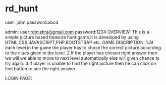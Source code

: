 # rd_hunt
user :john
password:abcd

admin:
user:rdmishra@gmail.com
password:1234
OVERVIEW:
This is a simple picture based treasure hunt game.It is developed by using HTML,CSS,JAVASCRIPT,PHP,BOOTSTRAP etc.
GAME DISCRIPTION:
1.At each level in the game the player has to chose the correct picture according to the clues given in the level.
2.If the player has chosen right answer then we will we able to move to next level automatically else will given chance to try again.
3.If player is unable to find the right picture then he can click on hint button to see the right answer

LOGIN PAGE:


